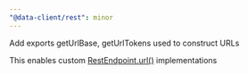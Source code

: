 ```yaml
---
"@data-client/rest": minor
---
```


Add exports getUrlBase, getUrlTokens used to construct URLs

This enables custom [RestEndpoint.url()](https://dataclient.io/rest/api/RestEndpoint#url) implementations